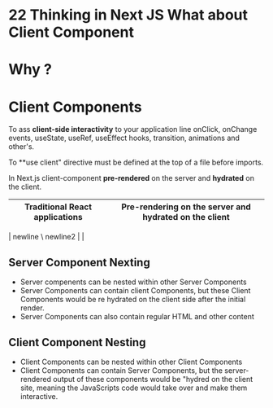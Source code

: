 # 22 Thinking in Next JS What about Client Component


# Why ? 
# Client Components

To ass **client-side interactivity** to your application line onClick, onChange events, useState, useRef, useEffect hooks, transition, animations and other's.

To **use client" directive must be defined at the top of a file before imports.

In Next.js client-component **pre-rendered** on the server and **hydrated** on the client.


| Traditional React applications | Pre-rendering on the server and hydrated on the client |
| --------------  | ------------ |

| newline \ newline2  |   |


## Server Component Nexting

- Server compenents can be nested within other Server Components
- Server Components can contain client Components, but these Client Components would be re hydrated on the  client side after the initial render.
- Server Components can also contain regular HTML and other content

## Client Component Nesting 

- Client Components can be nested within other Client Components
- Client Components can contain Server Components, but the server-rendered output of these components would be "hydred on the client site, meaning the JavaScripts code would take over and make them interactive.

